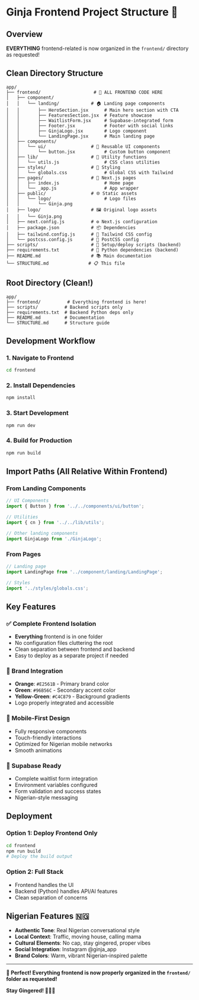 # Ginja Frontend Project Structure 📁

## Overview
**EVERYTHING** frontend-related is now organized in the `frontend/` directory as requested!

## Clean Directory Structure

```
app/
├── frontend/                    # 🎨 ALL FRONTEND CODE HERE
│   ├── component/
│   │   └── landing/            # 🏠 Landing page components
│   │       ├── HeroSection.jsx      # Main hero section with CTA
│   │       ├── FeaturesSection.jsx  # Feature showcase
│   │       ├── WaitlistForm.jsx     # Supabase-integrated form
│   │       ├── Footer.jsx           # Footer with social links
│   │       ├── GinjaLogo.jsx        # Logo component
│   │       └── LandingPage.jsx      # Main landing page
│   ├── components/
│   │   └── ui/                 # 🧩 Reusable UI components
│   │       └── button.jsx           # Custom button component
│   ├── lib/                    # 🔧 Utility functions
│   │   └── utils.js                 # CSS class utilities
│   ├── styles/                 # 🎨 Styling
│   │   └── globals.css              # Global CSS with Tailwind
│   ├── pages/                  # 📄 Next.js pages
│   │   ├── index.js                 # Home page
│   │   └── _app.js                  # App wrapper
│   ├── public/                 # 🌐 Static assets
│   │   └── logo/                    # Logo files
│   │       └── Ginja.png
│   ├── logo/                   # 🖼️ Original logo assets
│   │   └── Ginja.png
│   ├── next.config.js          # ⚙️ Next.js configuration
│   ├── package.json            # 📦 Dependencies
│   ├── tailwind.config.js      # 🎨 Tailwind CSS config
│   └── postcss.config.js       # 🔄 PostCSS config
├── scripts/                    # 🚀 Setup/deploy scripts (backend)
├── requirements.txt            # 🐍 Python dependencies (backend)
├── README.md                   # 📚 Main documentation
└── STRUCTURE.md               # 📋 This file
```

## Root Directory (Clean!)
```
app/
├── frontend/          # Everything frontend is here!
├── scripts/          # Backend scripts only
├── requirements.txt  # Backend Python deps only
├── README.md         # Documentation
└── STRUCTURE.md      # Structure guide
```

## Development Workflow

### 1. Navigate to Frontend
```bash
cd frontend
```

### 2. Install Dependencies
```bash
npm install
```

### 3. Start Development
```bash
npm run dev
```

### 4. Build for Production
```bash
npm run build
```

## Import Paths (All Relative Within Frontend)

### From Landing Components
```javascript
// UI Components
import { Button } from '../../components/ui/button';

// Utilities  
import { cn } from '../../lib/utils';

// Other landing components
import GinjaLogo from './GinjaLogo';
```

### From Pages
```javascript
// Landing page
import LandingPage from '../component/landing/LandingPage';

// Styles
import '../styles/globals.css';
```

## Key Features

### ✅ Complete Frontend Isolation
- **Everything** frontend is in one folder
- No configuration files cluttering the root
- Clean separation between frontend and backend
- Easy to deploy as a separate project if needed

### 🎯 Brand Integration
- **Orange**: `#E2561B` - Primary brand color
- **Green**: `#96B56C` - Secondary accent color  
- **Yellow-Green**: `#C4C879` - Background gradients
- Logo properly integrated and accessible

### 📱 Mobile-First Design
- Fully responsive components
- Touch-friendly interactions
- Optimized for Nigerian mobile networks
- Smooth animations

### 🔗 Supabase Ready
- Complete waitlist form integration
- Environment variables configured
- Form validation and success states
- Nigerian-style messaging

## Deployment

### Option 1: Deploy Frontend Only
```bash
cd frontend
npm run build
# Deploy the build output
```

### Option 2: Full Stack
- Frontend handles the UI
- Backend (Python) handles API/AI features
- Clean separation of concerns

## Nigerian Features 🇳🇬

- **Authentic Tone**: Real Nigerian conversational style
- **Local Context**: Traffic, moving house, calling mama
- **Cultural Elements**: No cap, stay gingered, proper vibes
- **Social Integration**: Instagram @ginja_app
- **Brand Colors**: Warm, vibrant Nigerian-inspired palette

---

**🎉 Perfect! Everything frontend is now properly organized in the `frontend/` folder as requested!**

**Stay Gingered! 🚀🇳🇬**